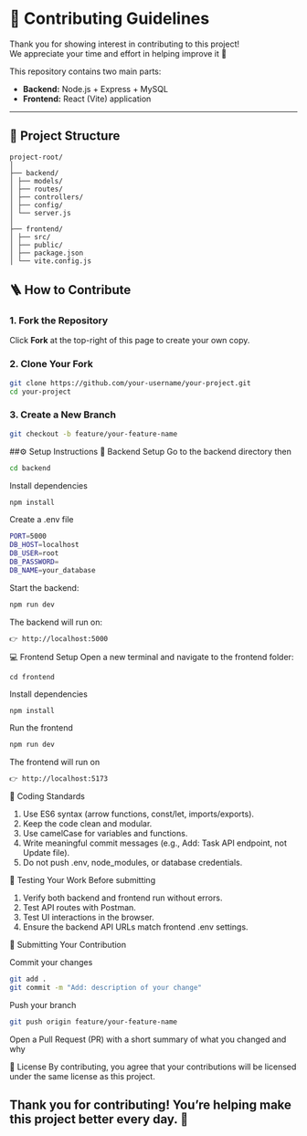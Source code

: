 # 🧩 Contributing Guidelines

Thank you for showing interest in contributing to this project!  
We appreciate your time and effort in helping improve it 💙

This repository contains two main parts:
- **Backend:** Node.js + Express + MySQL
- **Frontend:** React (Vite) application

---

## 📁 Project Structure
```
project-root/
│
├── backend/
│ ├── models/
│ ├── routes/
│ ├── controllers/
│ ├── config/
│ └── server.js
│
├── frontend/
│ ├── src/
│ ├── public/
│ ├── package.json
│ └── vite.config.js
```
## 🪜 How to Contribute

### 1. Fork the Repository

Click **Fork** at the top-right of this page to create your own copy.

### 2. Clone Your Fork

```bash
git clone https://github.com/your-username/your-project.git
cd your-project
```

### 3. Create a New Branch
```bash
git checkout -b feature/your-feature-name
```

##⚙️ Setup Instructions
🧠 Backend Setup
Go to the backend directory then

```bash
cd backend
```

Install dependencies
```bash
npm install
```
Create a .env file
```bash
PORT=5000
DB_HOST=localhost
DB_USER=root
DB_PASSWORD=
DB_NAME=your_database
```
Start the backend:
```bash
npm run dev
```
The backend will run on:
```bash
👉 http://localhost:5000
```

💻 Frontend Setup
Open a new terminal and navigate to the frontend folder:

```basj
cd frontend
```
Install dependencies
```bash
npm install
```
Run the frontend
```bash
npm run dev
```
The frontend will run on
```bash
👉 http://localhost:5173
```

🧠 Coding Standards

1. Use ES6 syntax (arrow functions, const/let, imports/exports).
2. Keep the code clean and modular.
3. Use camelCase for variables and functions.
4. Write meaningful commit messages (e.g., Add: Task API endpoint, not Update file).
5. Do not push .env, node_modules, or database credentials.

🧪 Testing Your Work
Before submitting

1. Verify both backend and frontend run without errors.
2. Test API routes with Postman.
3. Test UI interactions in the browser.
4. Ensure the backend API URLs match frontend .env settings.

🚀 Submitting Your Contribution

Commit your changes
```bash
git add .
git commit -m "Add: description of your change"
```
Push your branch
```bash
git push origin feature/your-feature-name
```
Open a Pull Request (PR) with a short summary of what you changed and why

📜 License
By contributing, you agree that your contributions will be licensed under the same license as this project.

## Thank you for contributing! You’re helping make this project better every day. 🚀
